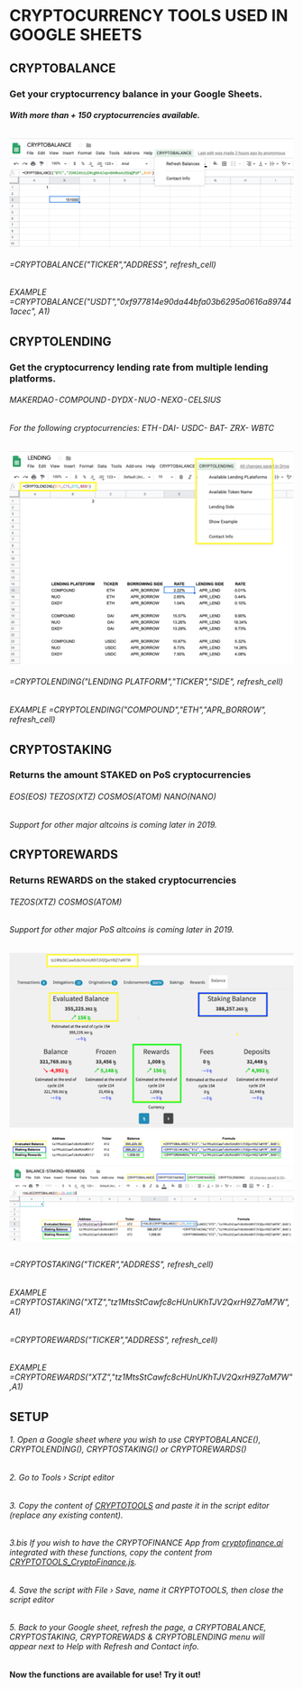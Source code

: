 # CRYPTOCURRENCY TOOLS USED IN GOOGLE SHEETS
## CRYPTOBALANCE

### Get your cryptocurrency balance in your Google Sheets. 
##### With more than + 150 cryptocurrencies available.


######

![alt text](https://github.com/Eloise1988/CRYPTOBALANCE/blob/master/Crypto_Balance.png)

###### =CRYPTOBALANCE("TICKER","ADDRESS", refresh_cell) 
###### EXAMPLE    =CRYPTOBALANCE("USDT","0xf977814e90da44bfa03b6295a0616a897441acec", $A$1)


##  
## CRYPTOLENDING

### Get the cryptocurrency lending rate from multiple lending platforms. 
###### MAKERDAO - COMPOUND - DYDX - NUO - NEXO - CELSIUS 
###### For the following cryptocurrencies: ETH - DAI- USDC- BAT- ZRX- WBTC
![alt text](https://github.com/Eloise1988/CRYPTOBALANCE/blob/master/Crypto_Lending.png)

###### =CRYPTOLENDING("LENDING PLATFORM","TICKER","SIDE", refresh_cell) 
###### EXAMPLE    =CRYPTOLENDING("COMPOUND","ETH","APR_BORROW", refresh_cell) 
##   

## CRYPTOSTAKING

### Returns the amount STAKED on PoS cryptocurrencies
###### EOS(EOS)  TEZOS(XTZ)  COSMOS(ATOM)  NANO(NANO)
###### Support for other major altcoins is coming later in 2019.
##  

## CRYPTOREWARDS

### Returns REWARDS on the staked cryptocurrencies
###### TEZOS(XTZ)  COSMOS(ATOM)
###### Support for other major PoS altcoins is coming later in 2019.
##

![alt text](https://github.com/Eloise1988/CRYPTOBALANCE/blob/master/XTZ_EXPLORER.png)
![alt text](https://github.com/Eloise1988/CRYPTOBALANCE/blob/master/XTZ_EXAMPLE.png)
![alt text](https://github.com/Eloise1988/CRYPTOBALANCE/blob/master/XTZ_EXAMPLE2.png)

##  
###### =CRYPTOSTAKING("TICKER","ADDRESS", refresh_cell) 
###### EXAMPLE    =CRYPTOSTAKING("XTZ","tz1MtsStCawfc8cHUnUKhTJV2QxrH9Z7aM7W",$A$1)
##  

###### =CRYPTOREWARDS("TICKER","ADDRESS", refresh_cell) 
###### EXAMPLE    =CRYPTOREWARDS("XTZ","tz1MtsStCawfc8cHUnUKhTJV2QxrH9Z7aM7W",$A$1)
##  

## SETUP
###### 1. Open a Google sheet where you wish to use CRYPTOBALANCE(), CRYPTOLENDING(), CRYPTOSTAKING() or CRYPTOREWARDS()
###### 2. Go to Tools › Script editor
###### 3. Copy the content of [CRYPTOTOOLS](https://raw.githubusercontent.com/Eloise1988/CRYPTOBALANCE/master/CRYPTOTOOLS) and paste it in the script editor (replace any existing content). 
###### 3.bis If you wish to have the CRYPTOFINANCE App from [cryptofinance.ai](https://cryptofinance.ai/) integrated with these functions, copy the content from [CRYPTOTOOLS_CryptoFinance.js](https://raw.githubusercontent.com/Eloise1988/CRYPTOBALANCE/master/CRYPTOBALANCE_withCryptoFinanceIntegrated.js).
###### 4. Save the script with File › Save, name it CRYPTOTOOLS, then close the script editor
###### 5. Back to your Google sheet, refresh the page, a CRYPTOBALANCE, CRYPTOSTAKING, CRYPTOREWADS & CRYPTOBLENDING menu will appear next to Help with Refresh and Contact info.




#### Now the functions are available for use! Try it out! 
